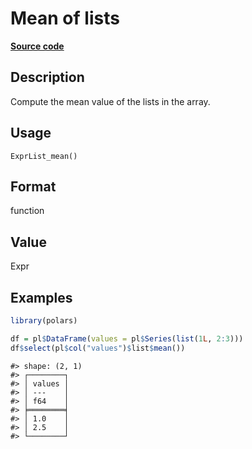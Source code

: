 
# Mean of lists

[**Source code**](https://github.com/pola-rs/r-polars/tree/4c60e4ba5981c539b9639261157303d78f545b69/R/expr__list.R#L73)

## Description

Compute the mean value of the lists in the array.

## Usage

<pre><code class='language-R'>ExprList_mean()
</code></pre>

## Format

function

## Value

Expr

## Examples

``` r
library(polars)

df = pl$DataFrame(values = pl$Series(list(1L, 2:3)))
df$select(pl$col("values")$list$mean())
```

    #> shape: (2, 1)
    #> ┌────────┐
    #> │ values │
    #> │ ---    │
    #> │ f64    │
    #> ╞════════╡
    #> │ 1.0    │
    #> │ 2.5    │
    #> └────────┘
